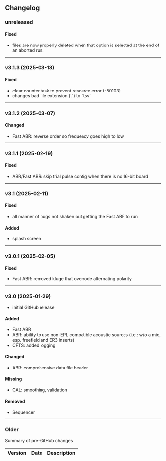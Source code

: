 ## Changelog

### unreleased
#### Fixed
- files are now properly deleted when that option is selected at the end of an aborted run.

---

### v3.1.3 (2025-03-13)
#### Fixed
- clear counter task to prevent resource error (-50103)
- changes bad file extension ('.') to '.tsv'

---

### v3.1.2 (2025-03-07)
#### Changed
- Fast ABR: reverse order so frequency goes high to low

---

### v3.1.1 (2025-02-19)
#### Fixed
- ABR/Fast ABR: skip trial pulse config when there is no 16-bit board

---

### v3.1 (2025-02-11)
#### Fixed
- all manner of bugs not shaken out getting the Fast ABR to run
#### Added
- splash screen

---

### v3.0.1 (2025-02-05)
#### Fixed
- Fast ABR: removed kluge that overrode alternating polarity

---

### v3.0 (2025-01-29)
- initial GitHub release
#### Added
- Fast ABR
- ABR: ability to use non-EPL compatible acoustic sources (i.e.: w/o a mic, esp. freefield and ER3 inserts)
- CFTS: added logging
#### Changed
- ABR: comprehensive data file header
#### Missing
- CAL: smoothing, validation
#### Removed
- Sequencer

---

### Older
Summary of pre-GitHub changes

| Version | Date | Description |
| --- | --- | --- |












